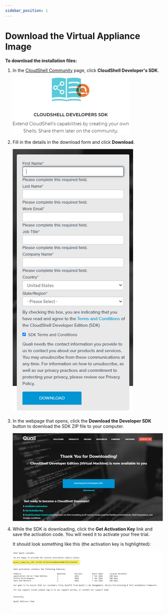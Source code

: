```yaml
---
sidebar_position: 1
---
```


# Download the Virtual Appliance Image

**To download the installation files:**

1. In the [CloudShell Community](https://community.quali.com/) page, click **CloudShell Developer's SDK**.
    
    ![](/Images/SDK2/DownloadSDKButton.png)
    
2. Fill in the details in the download form and click **Download**.
    
    ![](/Images/SDK2/SdkDownloadForm.png)
    
3. In the webpage that opens, click the **Download the Developer SDK** button to download the SDK ZIP file to your computer.
    
    ![](/Images/SDK2/SdkDownloadPage.png)
    
4. While the SDK is downloading, click the **Get Activation Key** link and save the activation code. You will need it to activate your free trial.
    
    It should look something like this (the activation key is highlighted):
    
    ![](/Images/SDK2/SdkActivationKey.png)
